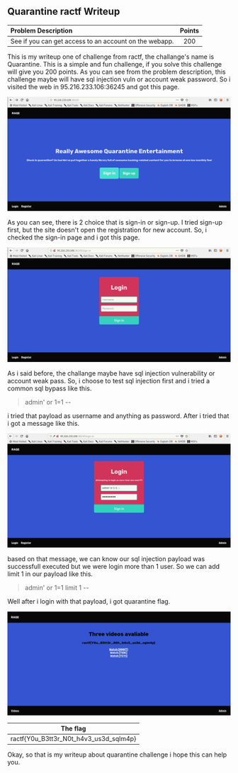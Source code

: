## Quarantine ractf Writeup

| Problem Description 									| Points |
| :------------------ 									| :----: |
|See if you can get access to an account on the webapp.	| 200    | 

This is my writeup one of challenge from ractf, the challange's name is Quarantine. This is a simple and fun challenge, if you solve this challenge will give you 200 points. As you can see from the problem description, this challenge maybe will have sql injection vuln or account weak password. So i visited the web in 95.216.233.106:36245 and got this page.

![](images/1.png)

As you can see, there is 2 choice that is sign-in or sign-up. I tried sign-up first, but the site doesn't open the registration for new account. So, i checked the sign-in page and i got this page.

![](images/2.png)

As i said before, the challange maybe have sql injection vulnerability or account weak pass. So, i choose to test sql injection first and i tried a common sql bypass like this.

> admin' or 1=1 -- 

i tried that payload as username and anything as password. After i tried that i got a message like this.

![](images/3.png)

based on that message, we can know our sql injection payload was successfull executed but we were login more than 1 user. So we can add limit 1 in our payload like this.

> admin' or 1=1 limit 1 -- 

Well after i login with that payload, i got quarantine flag.

![](images/4.png)

| The flag 								 |
| -------------------------------------- |
| ractf{Y0u_B3tt3r_N0t_h4v3_us3d_sqlm4p} |

Okay, so that is my writeup about quarantine challenge i hope this can help you.

